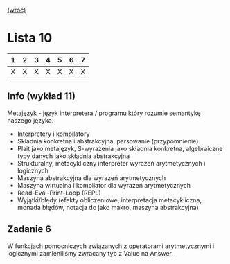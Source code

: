 [(wróć)](../)

# Lista 10
| 1 | 2 | 3 | 4 | 5 | 6 | 7 |
|---|---|---|---|---|---|---|
| X | X | X | X | X | X | X |


## Info (wykład 11)
Metajęzyk - język interpretera / programu który rozumie semantykę naszego języka.  

* Interpretery i kompilatory
* Składnia konkretna i abstrakcyjna, parsowanie (przypomnienie)
* Plait jako metajęzyk, S-wyrażenia jako składnia konkretna, algebraiczne typy danych jako składnia abstrakcyjna
* Strukturalny, metacykliczny interpreter wyrażeń arytmetycznych i logicznych
* Maszyna abstrakcyjna dla wyrażeń arytmetycznych
* Maszyna wirtualna i kompilator dla wyrażeń arytmetycznych
* Read-Eval-Print-Loop (REPL)
* Wyjątki/błędy (efekty obliczeniowe, interpretacja metacykliczna, monada błędów, notacja do jako makro, maszyna abstrakcyjna)

## Zadanie 6
W funkcjach pomocniczych związanych z operatorami arytmetycznymi i logicznymi zamieniliśmy zwracany typ z Value na Answer.  
